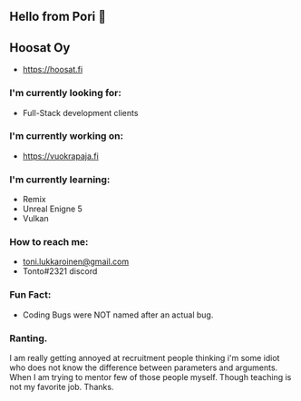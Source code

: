 ## Hello from Pori 👋


## Hoosat Oy
 * https://hoosat.fi


### I'm currently looking for:
 * Full-Stack development clients

### I'm currently working on: 
 * https://vuokrapaja.fi

### I'm currently learning:
 * Remix
 * Unreal Enigne 5
 * Vulkan

### How to reach me:
 * toni.lukkaroinen@gmail.com
 * Tonto#2321 discord

### Fun Fact:
 * Coding Bugs were NOT named after an actual bug. 

### Ranting.

I am really getting annoyed at recruitment people
thinking i'm some idiot who does not know the difference
between parameters and arguments. When I am trying
to mentor few of those people myself. Though teaching
is not my favorite job. Thanks.

